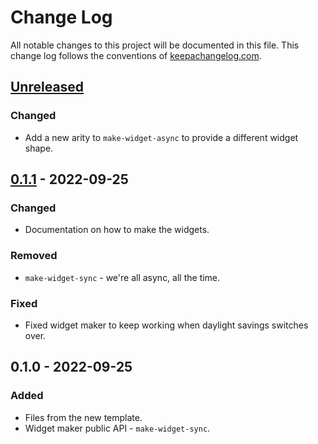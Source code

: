# Change Log
All notable changes to this project will be documented in this file. This change log follows the conventions of [keepachangelog.com](http://keepachangelog.com/).

## [Unreleased]
### Changed
- Add a new arity to `make-widget-async` to provide a different widget shape.

## [0.1.1] - 2022-09-25
### Changed
- Documentation on how to make the widgets.

### Removed
- `make-widget-sync` - we're all async, all the time.

### Fixed
- Fixed widget maker to keep working when daylight savings switches over.

## 0.1.0 - 2022-09-25
### Added
- Files from the new template.
- Widget maker public API - `make-widget-sync`.

[Unreleased]: https://sourcehost.site/your-name/asr/compare/0.1.1...HEAD
[0.1.1]: https://sourcehost.site/your-name/asr/compare/0.1.0...0.1.1
